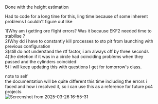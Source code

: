 Done with the height estimation

Had to code for a long time for this, ling time because of some inherent problems I couldn't figure out like <br>

  1)Why am i getting ore flight errors? Was it because EKF2 needed time to stabilise ? <br>
  2)Why dd i have to constantly kill processes to sto pit from launching with previous configuration<br>
  3)still do not understand the rtf factor, i am always off by three seconds <br>
  4)the detetion if it was in a circle had coinciding problems when they passed and the cylinders coincided <br>
  5) I will keep updating this with questions I get for tomorrow's class.<br>


note to self<br>
the documentation will be quite different this time including the errors i faced and how i resolved it, so i can use this as a reference for future px4 projects<br>
![Screenshot from 2025-03-26 16-55-31](https://github.com/user-attachments/assets/cfb8a1a8-6cd8-4241-a2ee-fa75af061b03)
